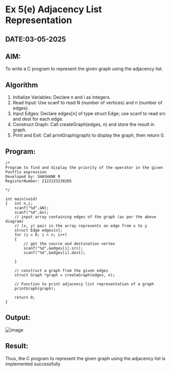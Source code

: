 # Ex 5(e) Adjacency List Representation
## DATE:03-05-2025
## AIM:
To write a C program to represent the given graph using the adjacency list.

## Algorithm
1. Initialize Variables: Declare n and i as integers.
2. Read Input: Use scanf to read N (number of vertices) and n (number of edges).
3. Input Edges: Declare edges[n] of type struct Edge; use scanf to read src and dest for each edge.
4. Construct Graph: Call createGraph(edges, n) and store the result in graph. 
5. Print and Exit: Call printGraph(graph) to display the graph, then return 0.
 

## Program:
```
/*
Program to find and display the priority of the operator in the given Postfix expression
Developed by: SHASHANK R 
RegisterNumber: 2122233230205

*/

int main(void)
{   int n,i;
    scanf("%d",&N);
    scanf("%d",&n);
    // input array containing edges of the graph (as per the above diagram)
    // (x, y) pair in the array represents an edge from x to y
    struct Edge edges[n];
    for (i = 0; i < n; i++)
    {
        // get the source and destination vertex
        scanf("%d",&edges[i].src);
        scanf("%d",&edges[i].dest);
      
    }
   
    // construct a graph from the given edges
    struct Graph *graph = createGraph(edges, n);
 
    // Function to print adjacency list representation of a graph
    printGraph(graph);
 
    return 0;
}
```

## Output:

![image](https://github.com/user-attachments/assets/079abe3e-fcfe-4fe5-bd85-0db591410ede)


## Result:
Thus, the C program to represent the given graph using the adjacency list is implemented successfully
